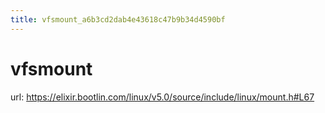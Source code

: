 ```yaml
---
title: vfsmount_a6b3cd2dab4e43618c47b9b34d4590bf
---
```


# vfsmount

url: https://elixir.bootlin.com/linux/v5.0/source/include/linux/mount.h#L67